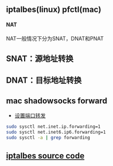 ## iptalbes(linux) pfctl(mac)

#### NAT

NAT一般情况下分为SNAT，DNAT和PNAT

## SNAT：源地址转换

## DNAT：目标地址转换

## mac shadowsocks forward

* [设置端口转发](http://book.zhouyang.me/content/macos/port-forwarding.html)

```bash
sudo sysctl net.inet.ip.forwarding=1
sudo sysctl net.inet6.ip6.forwarding=1
sudo sysctl -a | grep forwarding
```

## [iptalbes source code](http://www.netfilter.org/downloads.html)
